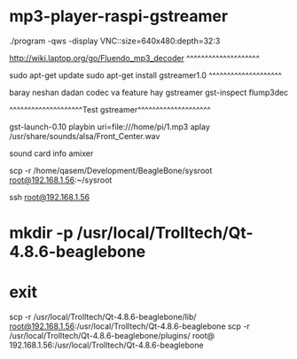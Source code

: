 # mp3-player-raspi-gstreamer

./program -qws -display VNC::size=640x480:depth=32:3




http://wiki.laptop.org/go/Fluendo_mp3_decoder
^^^^^^^^^^^^^^^^^^^^

sudo apt-get update 
sudo apt-get install gstreamer1.0
^^^^^^^^^^^^^^^^^^^^

baray neshan dadan  codec va feature hay gstreamer
gst-inspect flump3dec


^^^^^^^^^^^^^^^^^^^^Test gstreamer^^^^^^^^^^^^^^^^^^^^

gst-launch-0.10 playbin uri=file:///home/pi/1.mp3
aplay /usr/share/sounds/alsa/Front_Center.wav


sound card info
amixer 



scp -r /home/qasem/Development/BeagleBone/sysroot root@192.168.1.56:~/sysroot


ssh root@192.168.1.56

# mkdir -p /usr/local/Trolltech/Qt-4.8.6-beaglebone
# exit

scp -r /usr/local/Trolltech/Qt-4.8.6-beaglebone/lib/ root@192.168.1.56:/usr/local/Trolltech/Qt-4.8.6-beaglebone
scp -r /usr/local/Trolltech/Qt-4.8.6-beaglebone/plugins/ root@ 192.168.1.56:/usr/local/Trolltech/Qt-4.8.6-beaglebone
